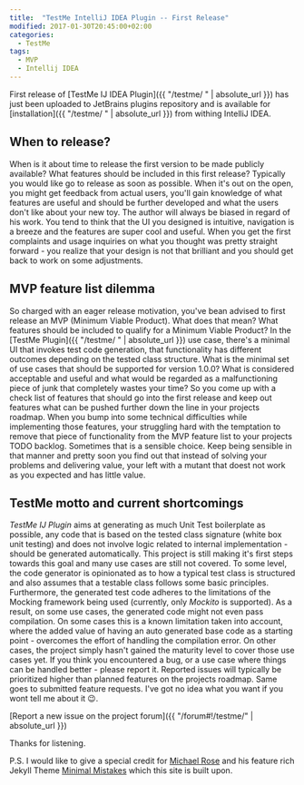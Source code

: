 ```yaml
---
title:  "TestMe IntelliJ IDEA Plugin -- First Release"
modified: 2017-01-30T20:45:00+02:00
categories:
  - TestMe
tags:
  - MVP
  - Intellij IDEA
---
```


First release of [TestMe IJ IDEA Plugin]({{ "/testme/ " | absolute_url }}) has just been uploaded to JetBrains plugins repository and is available for [installation]({{ "/testme/ " | absolute_url }}) from withing IntelliJ IDEA.

## When to release?

When is it about time to release the first version to be made publicly available? What features should be included in this first release? Typically you would like go to release as soon as possible.
When it's out on the open, you might get feedback from actual users, you'll gain knowledge of what features are useful and should be further developed and what the users don't like about your new toy.
The author will always be biased in regard of his work. You tend to think that the UI you designed is intuitive, navigation is a breeze and the features are super cool and useful.
When you get the first complaints and usage inquiries on what you thought was pretty straight forward - you realize that your design is not that brilliant and you should get back to work on some adjustments. 

## MVP feature list dilemma

So charged with an eager release motivation, you've bean advised to first release an MVP (Minimum Viable Product). What does that mean? What features should be included to qualify for a Minimum Viable Product?
In the [TestMe Plugin]({{ "/testme/ " | absolute_url }}) use case, there's a minimal UI that invokes test code generation, that functionality has different outcomes depending on the tested class structure.
What is the minimal set of use cases that should be supported for version 1.0.0? What is considered acceptable and useful and what would be regarded as a malfunctioning piece of junk that completely wastes your time? 
So you come up with a check list of features that should go into the first release and keep out features what can be pushed further down the line in your projects roadmap.
When you bump into some technical difficulties while implementing those features, your struggling hard with the temptation to remove that piece of functionality from the MVP feature list to your projects TODO backlog.
Sometimes that is a sensible choice. Keep being sensible in that manner and pretty soon you find out that instead of solving your problems and delivering value, your left with a mutant that doest not work as you expected and has little value.   

## TestMe motto and current shortcomings
*TestMe IJ Plugin* aims at generating as much Unit Test boilerplate as possible, any code that is based on the tested class signature (white box unit testing) and does not involve logic related to internal implementation - should be generated automatically.
This project is still making it's first steps towards this goal and many use cases are still not covered. To some level, the code generator is opinionated as to how a typical test class is structured and also assumes that a testable class follows some basic principles.
Furthermore, the generated test code adheres to the limitations of the Mocking framework being used (currently, only *Mockito* is supported). As a result, on some use cases, the generated code might not even pass compilation.
On some cases this is a known limitation taken into account, where the added value of having an auto generated base code as a starting point - overcomes the effort of handling the compilation error.
On other cases, the project simply hasn't gained the maturity level to cover those use cases yet.
If you think you encountered a bug, or a use case where things can be handled better - please report it. Reported issues will typically be prioritized higher than planned features on the projects roadmap.
Same goes to submitted feature requests. I've got no idea what you want if you wont tell me about it :wink:.

[Report a new issue on the project forum]({{ "/forum#!/testme/" | absolute_url }})

Thanks for listening.

P.S. I would like to give a special credit for [Michael Rose](https://github.com/mmistakes) and his feature rich Jekyll Theme [ Minimal Mistakes](https://github.com/mmistakes/minimal-mistakes) which this site is built upon.
